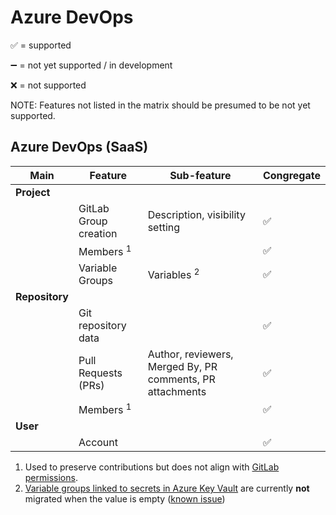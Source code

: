 # Azure DevOps

:white_check_mark: = supported

:heavy_minus_sign: = not yet supported / in development

:x: = not supported

NOTE: Features not listed in the matrix should be presumed to be not yet supported.

## Azure DevOps (SaaS)

| Main           | Feature                     | Sub-feature                          | Congregate         |
| -------------- | --------------------------- | ------------------------------------ | ------------------ |
| **Project**    |                             |                                      |                    |
|                | GitLab Group creation       | Description, visibility setting      | :white_check_mark: |
|                | Members <sup>1</sup>        |                                      | :white_check_mark: |
|                | Variable Groups             | Variables <sup>2</sup>               | :white_check_mark: |
| **Repository** |                             |                                      |                    |
|                | Git repository data         |                                      | :white_check_mark: |
|                | Pull Requests (PRs)         | Author, reviewers, Merged By, PR comments, PR attachments | :white_check_mark: |
|                | Members <sup>1</sup>        |                                      | :white_check_mark: |
| **User**       |                             |                                      |                    |
|                | Account                     |                                      | :white_check_mark: |

1. Used to preserve contributions but does not align with [GitLab permissions](https://docs.gitlab.com/user/permissions/).
2. [Variable groups linked to secrets in Azure Key Vault](https://learn.microsoft.com/en-us/azure/devops/pipelines/library/link-variable-groups-to-key-vaults?view=azure-devops) are currently **not** migrated when the value is empty ([known issue](https://gitlab.com/gitlab-org/professional-services-automation/tools/migration/congregate/-/issues/1239))
